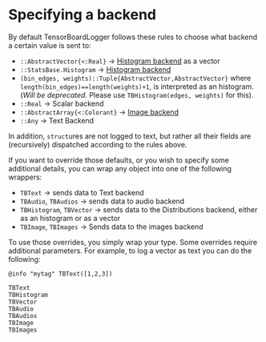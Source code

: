# Specifying a backend

By default TensorBoardLogger follows these rules to choose what backend a certain
value is sent to:

  - `::AbstractVector{<:Real}` -> [Histogram backend](https://www.tensorflow.org/guide/tensorboard_histograms) as a vector
  - `::StatsBase.Histogram` -> [Histogram backend](https://www.tensorflow.org/guide/tensorboard_histograms)
  - `(bin_edges, weights)::Tuple{AbstractVector,AbstractVector}` where `length(bin_edges)==length(weights)+1`, is interpreted as an histogram. (*Will be deprecated.* Please use `TBHistogram(edges, weights)` for this).
  - `::Real` -> Scalar backend
  - `::AbstractArray{<:Colorant}` -> [Image backend](https://www.tensorflow.org/tensorboard/r2/image_summaries)
  - `::Any` -> Text Backend

In addition, `struct`ures are not logged to text, but rather all their fields are
(recursively) dispatched according to the rules above.

If you want to override those defaults, or you wish to specify some additional
details, you can wrap any object into one of the following wrappers:

- `TBText`   -> sends data to Text backend
- `TBAudio`, `TBAudios` -> sends data to audio backend
- `TBHistogram`, `TBVector` -> sends data to the Distributions backend, either as an histogram or as a vector
- `TBImage`, `TBImages` -> Sends data to the images backend

To use those overrides, you simply wrap your type. Some overrides require additional
parameters. For example, to log a vector as text you can do the following:
```
@info "mytag" TBText([1,2,3])
```

```@docs
TBText
TBHistogram
TBVector
TBAudio
TBAudios
TBImage
TBImages
```
